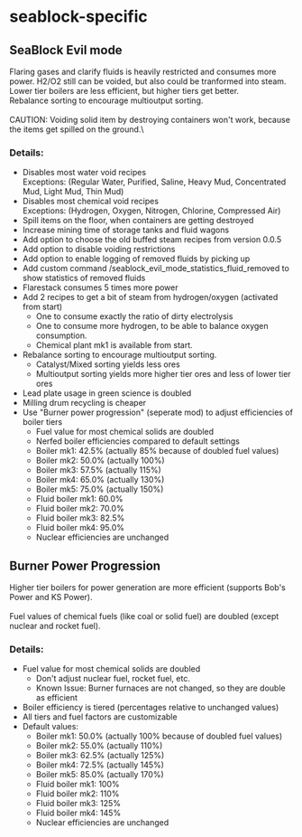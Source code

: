# seablock-specific

## SeaBlock Evil mode

Flaring gases and clarify fluids is heavily restricted and consumes more power. H2/O2 still can be voided, but also could be tranformed into steam.\
Lower tier boilers are less efficient, but higher tiers get better.\
Rebalance sorting to encourage multioutput sorting.\
\
CAUTION: Voiding solid item by destroying containers won't work, because the items get spilled on the ground.\

### Details:
 - Disables most water void recipes\
   Exceptions: (Regular Water, Purified, Saline, Heavy Mud, Concentrated Mud, Light Mud, Thin Mud)
 - Disables most chemical void recipes\
   Exceptions: (Hydrogen, Oxygen, Nitrogen, Chlorine, Compressed Air)
 - Spill items on the floor, when containers are getting destroyed
 - Increase mining time of storage tanks and fluid wagons
 - Add option to choose the old buffed steam recipes from version 0.0.5
 - Add option to disable voiding restrictions
 - Add option to enable logging of removed fluids by picking up
 - Add custom command /seablock_evil_mode_statistics_fluid_removed to show statistics of removed fluids
 - Flarestack consumes 5 times more power
 - Add 2 recipes to get a bit of steam from hydrogen/oxygen (activated from start)
    - One to consume exactly the ratio of dirty electrolysis
    - One to consume more hydrogen, to be able to balance oxygen consumption.
    - Chemical plant mk1 is available from start.
 - Rebalance sorting to encourage multioutput sorting.
    - Catalyst/Mixed sorting yields less ores
    - Multioutput sorting yields more higher tier ores and less of lower tier ores
 - Lead plate usage in green science is doubled
 - Milling drum recycling is cheaper
 - Use "Burner power progression" (seperate mod) to adjust efficiencies of boiler tiers 
    - Fuel value for most chemical solids are doubled
    - Nerfed boiler efficiencies compared to default settings
    - Boiler mk1: 42.5% (actually 85% because of doubled fuel values)
    - Boiler mk2: 50.0% (actually 100%)
    - Boiler mk3: 57.5% (actually 115%)
    - Boiler mk4: 65.0% (actually 130%)
    - Boiler mk5: 75.0% (actually 150%)
    - Fluid boiler mk1: 60.0%
    - Fluid boiler mk2: 70.0%
    - Fluid boiler mk3: 82.5%
    - Fluid boiler mk4: 95.0%
    - Nuclear efficiencies are unchanged

## Burner Power Progression
Higher tier boilers for power generation are more efficient (supports Bob's Power and KS Power).\
\
Fuel values of chemical fuels (like coal or solid fuel) are doubled (except nuclear and rocket fuel).

### Details:
 - Fuel value for most chemical solids are doubled
    - Don't adjust nuclear fuel, rocket fuel, etc.
    - Known Issue: Burner furnaces are not changed, so they are double as efficient 
 - Boiler efficiency is tiered (percentages relative to unchanged values)
 - All tiers and fuel factors are customizable
 - Default values:
    - Boiler mk1: 50.0% (actually 100% because of doubled fuel values)
    - Boiler mk2: 55.0% (actually 110%)
    - Boiler mk3: 62.5% (actually 125%)
    - Boiler mk4: 72.5% (actually 145%)
    - Boiler mk5: 85.0% (actually 170%)
    - Fluid boiler mk1: 100%
    - Fluid boiler mk2: 110%
    - Fluid boiler mk3: 125%
    - Fluid boiler mk4: 145%
    - Nuclear efficiencies are unchanged

